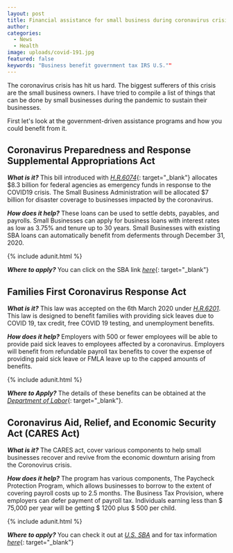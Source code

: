 ```yaml
---
layout: post
title: Financial assistance for small business during coronavirus crisis
author:
categories:
  - News
  - Health
image: uploads/covid-191.jpg
featured: false
keywords: "Business benefit government tax IRS U.S.""
---
```

The coronavirus crisis has hit us hard. The biggest sufferers of this crisis are the small business owners. I have tried to compile a list of things that can be done by small businesses during the pandemic to sustain their businesses.

First let's look at the government-driven assistance programs and how you could benefit from it.

## Coronavirus Preparedness and Response Supplemental Appropriations Act

***What is it?***
This bill introduced with [*H.R.6074*](https://www.congress.gov/bill/116th-congress/house-bill/6074){: target="_blank"} allocates $8.3 billion for federal agencies as emergency funds in response to the COVID19 crisis. The Small Business Administration will be allocated $7 billion for disaster coverage to businesses impacted by the coronavirus.

***How does it help?***
These loans can be used to settle debts, payables, and payrolls.
Small Businesses can apply for business loans with interest rates as low as 3.75% and tenure up to 30 years.
Small Businesses with existing SBA loans can automatically benefit from deferments through December 31, 2020.

{% include adunit.html %}

***Where to apply?***
You can click on the SBA link [*here*](https://covid19relief.sba.gov/#/){: target="_blank"}

## Families First Coronavirus Response Act

***What is it?***
This law was accepted on the 6th March 2020 under [*H.R.6201*](https://www.congress.gov/bill/116th-congress/house-bill/6201/text). This law is designed to benefit families with providing sick leaves due to COVID 19, tax credit,  free COVID 19 testing, and unemployment benefits. 

***How does it help?***
Employers with 500 or fewer employees will be able to provide paid sick leaves to employees affected by a coronavirus.
Employers will benefit from refundable payroll tax benefits to cover the expense of providing paid sick leave or FMLA leave up to the capped amounts of benefits.

{% include adunit.html %}

***Where to Apply?***
The details of these benefits can be obtained at the [*Department of Labor*](https://www.dol.gov/agencies/whd/pandemic/ffcra-employee-paid-leave){: target="_blank"}.

## Coronavirus Aid, Relief, and Economic Security Act (CARES Act)

***What is it?***
The CARES act, cover various components to help small businesses recover and revive from the economic downturn arising from the Coronovirus crisis. 

***How does it help?***
The program has various components,
The Paycheck Protection Program, which allows businesses to borrow to the extent of covering payroll costs up to 2.5 months.
The Business Tax Provision, where employers can defer payment of payroll tax.
Individuals earning less than $ 75,000 per year will be getting $ 1200 plus $ 500 per child.

{% include adunit.html %}

***Where to apply?***
You can check it out at [*U.S. SBA*](https://www.sba.gov/page/coronavirus-covid-19-small-business-guidance-loan-resources) and for tax information [*here*](https://www.irs.gov/coronavirus-tax-relief-and-economic-impact-payments){: target="_blank"}














